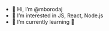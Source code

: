 - 👋 Hi, I’m @mborodaj
- 👀 I’m interested in JS, React, Node.js
- 🌱 I’m currently learning 🔼 


<!---
mborodaj/mborodaj is a ✨ special ✨ repository because its `README.md` (this file) appears on your GitHub profile.
You can click the Preview link to take a look at your changes.
--->
